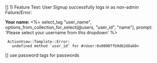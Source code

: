 []   1) Feature Test: User Signup successfully logs in as non-admin
     Failure/Error: <p><strong>Your name: </strong><%= select_tag "user_name", options_from_collection_for_select(@users, "user_id", "name"), prompt: 'Please select your username from this dropdown' %></p>
     
     ActionView::Template::Error:
       undefined method `user_id' for #<User:0x00007fb9d62d8a60>

[] use password tags for passwords
